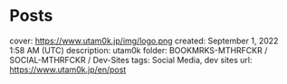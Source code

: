 # Posts

cover: https://www.utam0k.jp/img/logo.png
created: September 1, 2022 1:58 AM (UTC)
description: utam0k
folder: BOOKMRKS-MTHRFCKR / SOCIAL-MTHRFCKR / Dev-Sites
tags: Social Media, dev sites
url: https://www.utam0k.jp/en/post